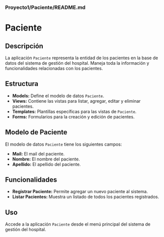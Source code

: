 ### Proyecto1/Paciente/README.md

# Paciente

## Descripción

La aplicación `Paciente` representa la entidad de los pacientes en la base de datos del sistema de gestión del hospital. Maneja toda la información y funcionalidades relacionadas con los pacientes.

## Estructura

-   **Models:** Define el modelo de datos `Paciente`.
-   **Views:** Contiene las vistas para listar, agregar, editar y eliminar pacientes.
-   **Templates:** Plantillas específicas para las vistas de `Paciente`.
-   **Forms:** Formularios para la creación y edición de pacientes.

## Modelo de Paciente

El modelo de datos `Paciente` tiene los siguientes campos:

-   **Mail:** El mail del paciente.
-   **Nombre:** El nombre del paciente.
-   **Apellido:** El apellido del paciente.

## Funcionalidades

-   **Registrar Paciente:** Permite agregar un nuevo paciente al sistema.
-   **Listar Pacientes:** Muestra un listado de todos los pacientes registrados.

## Uso

Accede a la aplicación `Paciente` desde el menú principal del sistema de gestión del hospital.

